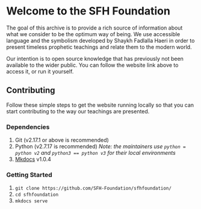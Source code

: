 # Welcome to the SFH Foundation

The goal of this archive is to provide a rich source of information about what we consider to be the optimum way of being. We use accessible language and the symbolism developed by Shaykh Fadlalla Haeri in order to present timeless prophetic teachings and relate them to the modern world.

Our intention is to open source knowledge that has previously not been available to the wider public. You can follow the website link above to access it, or run it yourself.

## Contributing

Follow these simple steps to get the website running locally so that you can start contributing to the way our teachings are presented.

### Dependencies

1. Git (v2.17.1 or above is recommended)
2. Python (v2.7.17 is recommended) _Note: the maintainers use `python = python v2` and `python3 == python v3` for their local environments_
3. [Mkdocs](https://www.mkdocs.org/) v1.0.4

### Getting Started

1. `git clone https://github.com/SFH-Foundation/sfhfoundation/`
2. `cd sfhfoundation`
3.  `mkdocs serve`



